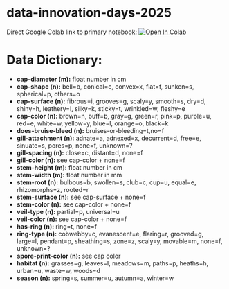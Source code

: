 # data-innovation-days-2025  

Direct Google Colab link to primary notebook:
<a target="_blank" href="https://colab.research.google.com/github/jeffjaylacs/data-innovation-days-2025/blob/main/forest.ipynb">
  <img src="https://colab.research.google.com/assets/colab-badge.svg" alt="Open In Colab"/>
</a>  

# Data Dictionary:  

* __cap-diameter (m):__ float number in cm
* __cap-shape (n):__ bell=b, conical=c, convex=x, flat=f, sunken=s, spherical=p, others=o
* __cap-surface (n):__ fibrous=i, grooves=g, scaly=y, smooth=s, dry=d, shiny=h, leathery=l, silky=k, sticky=t, wrinkled=w, fleshy=e
* __cap-color (n):__ brown=n, buff=b, gray=g, green=r, pink=p, purple=u, red=e, white=w, yellow=y, blue=l, orange=o, black=k
* __does-bruise-bleed (n):__ bruises-or-bleeding=t,no=f
* __gill-attachment (n):__ adnate=a, adnexed=x, decurrent=d, free=e, sinuate=s, pores=p, none=f, unknown=?
* __gill-spacing (n):__ close=c, distant=d, none=f
* __gill-color (n):__ see cap-color + none=f
* __stem-height (m):__ float number in cm
* __stem-width (m):__ float number in mm
* __stem-root (n):__ bulbous=b, swollen=s, club=c, cup=u, equal=e, rhizomorphs=z, rooted=r
* __stem-surface (n):__ see cap-surface + none=f
* __stem-color (n):__ see cap-color + none=f
* __veil-type (n):__ partial=p, universal=u
* __veil-color (n):__ see cap-color + none=f
* __has-ring (n):__ ring=t, none=f
* __ring-type (n):__ cobwebby=c, evanescent=e, flaring=r, grooved=g, large=l, pendant=p, sheathing=s, zone=z, scaly=y, movable=m, none=f, unknown=?
* __spore-print-color (n):__ see cap color
* __habitat (n):__ grasses=g, leaves=l, meadows=m, paths=p, heaths=h, urban=u, waste=w, woods=d
* __season (n):__ spring=s, summer=u, autumn=a, winter=w

